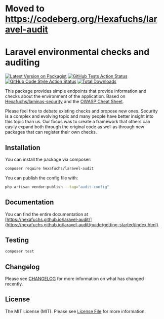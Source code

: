 # Moved to https://codeberg.org/Hexafuchs/laravel-audit

# Laravel environmental checks and auditing

[![Latest Version on Packagist](https://img.shields.io/packagist/v/hexafuchs/laravel-audit.svg?style=flat-square)](https://packagist.org/packages/hexafuchs/laravel-audit)
[![GitHub Tests Action Status](https://img.shields.io/github/actions/workflow/status/hexafuchs/laravel-audit/run-tests.yml?branch=main&label=tests&style=flat-square)](https://github.com/hexafuchs/laravel-audit/actions?query=workflow%3Arun-tests+branch%3Amain)
[![GitHub Code Style Action Status](https://img.shields.io/github/actions/workflow/status/hexafuchs/laravel-audit/fix-php-code-style-issues.yml?branch=main&label=code%20style&style=flat-square)](https://github.com/hexafuchs/laravel-audit/actions?query=workflow%3A"Fix+PHP+code+style+issues"+branch%3Amain)
[![Total Downloads](https://img.shields.io/packagist/dt/hexafuchs/laravel-audit.svg?style=flat-square)](https://packagist.org/packages/hexafuchs/laravel-audit)

This package provides simple endpoints that provide information and checks about the environment of the application.
Based on [Hexafuchs/laminas-security](https://github.com/Hexafuchs/laminas-security) and the
[OWASP Cheat Sheet](https://cheatsheetseries.owasp.org/cheatsheets/PHP_Configuration_Cheat_Sheet.html).

Please feel free to debate existing checks and propose new ones. Security is a complex and evolving topic and many
people have better insight into this topic than us. Our focus was to create a framework that others can easily expand both
through the original code as well as through new packages that can register their own checks.

## Installation

You can install the package via composer:

```bash
composer require hexafuchs/laravel-audit
```

You can publish the config file with:

```bash
php artisan vendor:publish --tag="audit-config"
```

## Documentation

You can find the entire documentation at [https://hexafuchs.github.io/laravel-audit/](https://hexafuchs.github.io/laravel-audit/guide/getting-started/index.html).

## Testing

```bash
composer test
```

## Changelog

Please see [CHANGELOG](CHANGELOG.md) for more information on what has changed recently.

## License

The MIT License (MIT). Please see [License File](LICENSE.md) for more information.
